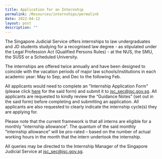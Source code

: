 ```yaml
---
title: Application for an Internship
permalink: /Resources/internships/permalink
date: 2022-04-12
layout: post
description: ""
---
```

The Singapore Judicial Service offers internships to law undergraduates and JD students studying for a recognised law degree - as stipulated under the Legal Profession Act (Qualified Persons Rules) - at the NUS, the SMU, the SUSS or a Scheduled University.

The internships are offered twice annually and have been designed to coincide with the vacation periods of major law schools/institutions in each academic year: May to Sep; and Dec to the following Feb.

All applicants would need to complete an "Internship Application Form" (please click [here](https://go.gov.sg/judicialinternshipapplicationform) for the said form) and submit it to jsc_sec@jsc.gov.sg.  All applicants are requested to kindly review the “Guidance Notes” (set out in the said form) before completing and submitting an application.  All applicants are also requested to clearly indicate the internship cycle(s) they are applying for.

Please note that the current framework is that all interns are eligible for a monthly “internship allowance”.  The quantum of the said monthly “internship allowance” will be pro-rated – based on the number of actual working hours in the month that the intern undertook the internship. 

All queries may be directed to the Internship Manager of the Singapore Judicial Service at jsc_sec@jsc.gov.sg.